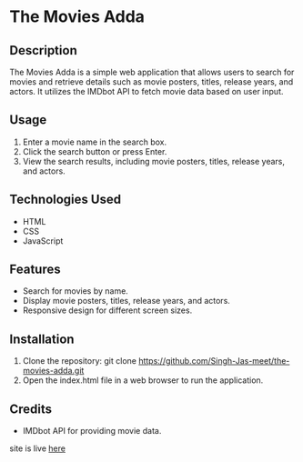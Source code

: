 # The Movies Adda

## Description
The Movies Adda is a simple web application that allows users to search for movies and retrieve details such as movie posters, titles, release years, and actors. It utilizes the IMDbot API to fetch movie data based on user input.

## Usage
1. Enter a movie name in the search box.
2. Click the search button or press Enter.
3. View the search results, including movie posters, titles, release years, and actors.

## Technologies Used
- HTML
- CSS
- JavaScript

## Features
- Search for movies by name.
- Display movie posters, titles, release years, and actors.
- Responsive design for different screen sizes.

## Installation
1. Clone the repository: git clone https://github.com/Singh-Jas-meet/the-movies-adda.git
2. Open the index.html file in a web browser to run the application.

## Credits
- IMDbot API for providing movie data.

site is live [here](https://singh-jas-meet.github.io/TheMoviesAdda/)



